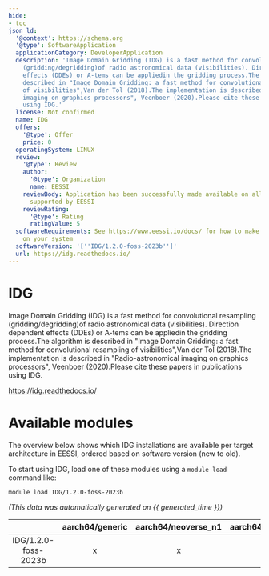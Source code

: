 ```yaml
---
hide:
- toc
json_ld:
  '@context': https://schema.org
  '@type': SoftwareApplication
  applicationCategory: DeveloperApplication
  description: 'Image Domain Gridding (IDG) is a fast method for convolutional resampling
    (gridding/degridding)of radio astronomical data (visibilities). Direction dependent
    effects (DDEs) or A-tems can be appliedin the gridding process.The algorithm is
    described in "Image Domain Gridding: a fast method for convolutional resampling
    of visibilities",Van der Tol (2018).The implementation is described in "Radio-astronomical
    imaging on graphics processors", Veenboer (2020).Please cite these papers in publications
    using IDG.'
  license: Not confirmed
  name: IDG
  offers:
    '@type': Offer
    price: 0
  operatingSystem: LINUX
  review:
    '@type': Review
    author:
      '@type': Organization
      name: EESSI
    reviewBody: Application has been successfully made available on all architectures
      supported by EESSI
    reviewRating:
      '@type': Rating
      ratingValue: 5
  softwareRequirements: See https://www.eessi.io/docs/ for how to make EESSI available
    on your system
  softwareVersion: '[''IDG/1.2.0-foss-2023b'']'
  url: https://idg.readthedocs.io/
---
```


IDG
===


Image Domain Gridding (IDG) is a fast method for convolutional resampling (gridding/degridding)of radio astronomical data (visibilities). Direction dependent effects (DDEs) or A-tems can be appliedin the gridding process.The algorithm is described in "Image Domain Gridding: a fast method for convolutional resampling of visibilities",Van der Tol (2018).The implementation is described in "Radio-astronomical imaging on graphics processors", Veenboer (2020).Please cite these papers in publications using IDG.

https://idg.readthedocs.io/
# Available modules


The overview below shows which IDG installations are available per target architecture in EESSI, ordered based on software version (new to old).

To start using IDG, load one of these modules using a `module load` command like:

```shell
module load IDG/1.2.0-foss-2023b
```

*(This data was automatically generated on {{ generated_time }})*

| |aarch64/generic|aarch64/neoverse_n1|aarch64/neoverse_v1|aarch64/nvidia/grace|x86_64/generic|x86_64/amd/zen2|x86_64/amd/zen3|x86_64/amd/zen4|x86_64/intel/cascadelake|x86_64/intel/haswell|x86_64/intel/icelake|x86_64/intel/sapphirerapids|x86_64/intel/skylake_avx512|
| :---: | :---: | :---: | :---: | :---: | :---: | :---: | :---: | :---: | :---: | :---: | :---: | :---: | :---: |
|IDG/1.2.0-foss-2023b|x|x|x|x|x|x|x|x|x|x|x|x|x|

